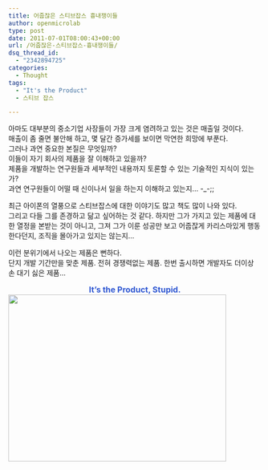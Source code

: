 ```yaml
---
title: 어줍잖은 스티브잡스 흉내쟁이들
author: openmicrolab
type: post
date: 2011-07-01T08:00:43+00:00
url: /어줍잖은-스티브잡스-흉내쟁이들/
dsq_thread_id:
  - "2342894725"
categories:
  - Thought
tags:
  - "It's the Product"
  - 스티브 잡스

---
```

아마도 대부분의 중소기업 사장들이 가장 크게 염려하고 있는 것은 매출일 것이다.  
매출이 좀 줄면 불안해 하고, 몇 달간 증가세를 보이면 막연한 희망에 부푼다.  
그러나 과연 중요한 본질은 무엇일까?  
이들이 자기 회사의 제품을 잘 이해하고 있을까?  
제품을 개발하는 연구원들과 세부적인 내용까지 토론할 수 있는&nbsp;기술적인 지식이 있는가?  
과연 연구원들이 어떨 때 신이나서 일을 하는지 이해하고 있는지&#8230; -_-;;

최근 아이폰의 열풍으로 스티브잡스에 대한 이야기도 많고 책도 많이 나와 있다.  
그리고 다들 그를 존경하고 닮고 싶어하는 것 같다. 하지만 그가&nbsp;가지고 있는 제품에 대한 열정을 본받는 것이 아니고, 그져 그가 이룬 성공만 보고 어줍잖게 카리스마있게 행동한다던지, 조직을 몰아가고 있지는 않는지&#8230;

이런 분위기에서 나오는 제품은 뻔하다.  
단지 개발 기간만을 맞춘 제품. 전혀 경쟁력없는 제품. 한번 출시하면 개발자도 더이상 손 대기 싫은 제품&#8230;

<DIV style="TEXT-ALIGN: center">
  <FONT color=#3058d2><STRONG><SPAN style="FONT-SIZE: 10pt"><SPAN style="FONT-SIZE: 12pt">It&#8217;s the Product, Stupid.</SPAN></SPAN></STRONG><br /> </FONT>
</DIV>

  


<P style="MARGIN: 0px">
  <img loading="lazy" src="/images/1/cfile29.uf.115A39424E0D7E875C5A93.jpg" class="aligncenter" width="434" height="333" alt="" filename="바보.jpg" filemime="image/jpeg" />
</P>